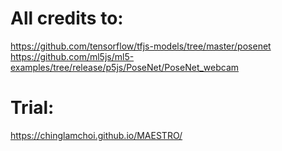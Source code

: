 # All credits to:  
https://github.com/tensorflow/tfjs-models/tree/master/posenet  
https://github.com/ml5js/ml5-examples/tree/release/p5js/PoseNet/PoseNet_webcam  

# Trial:  
https://chinglamchoi.github.io/MAESTRO/
